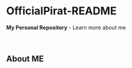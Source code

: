 # OfficialPirat-README
**My Personal Repository** - Learn more about me
<br/><br/><br/>
## About ME
